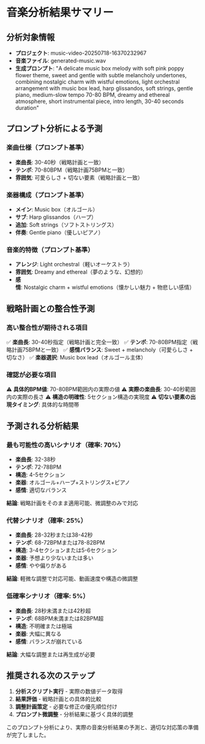 # 音楽分析結果サマリー

## 分析対象情報
- **プロジェクト**: music-video-20250718-16370232967
- **音楽ファイル**: generated-music.wav
- **生成プロンプト**: "A delicate music box melody with soft pink poppy flower theme, sweet and gentle with subtle melancholy undertones, combining nostalgic charm with wistful emotions, light orchestral arrangement with music box lead, harp glissandos, soft strings, gentle piano, medium-slow tempo 70-80 BPM, dreamy and ethereal atmosphere, short instrumental piece, intro length, 30-40 seconds duration"

## プロンプト分析による予測

### 楽曲仕様（プロンプト基準）
- **楽曲長**: 30-40秒（戦略計画と一致）
- **テンポ**: 70-80BPM（戦略計画75BPMと一致）
- **雰囲気**: 可愛らしさ + 切ない要素（戦略計画と一致）

### 楽器構成（プロンプト基準）
- **メイン**: Music box（オルゴール）
- **サブ**: Harp glissandos（ハープ）
- **追加**: Soft strings（ソフトストリングス）
- **伴奏**: Gentle piano（優しいピアノ）

### 音楽的特徴（プロンプト基準）
- **アレンジ**: Light orchestral（軽いオーケストラ）
- **雰囲気**: Dreamy and ethereal（夢のような、幻想的）
- **感情**: Nostalgic charm + wistful emotions（懐かしい魅力 + 物悲しい感情）

## 戦略計画との整合性予測

### 高い整合性が期待される項目
✅ **楽曲長**: 30-40秒指定（戦略計画と完全一致）
✅ **テンポ**: 70-80BPM指定（戦略計画75BPMと一致）
✅ **感情バランス**: Sweet + melancholy（可愛らしさ + 切なさ）
✅ **楽器選択**: Music box lead（オルゴール主体）

### 確認が必要な項目
⚠️ **具体的BPM値**: 70-80BPM範囲内の実際の値
⚠️ **実際の楽曲長**: 30-40秒範囲内の実際の長さ
⚠️ **構造の明確性**: 5セクション構造の実現度
⚠️ **切ない要素の出現タイミング**: 具体的な時間帯

## 予測される分析結果

### 最も可能性の高いシナリオ（確率: 70%）
- **楽曲長**: 32-38秒
- **テンポ**: 72-78BPM
- **構造**: 4-5セクション
- **楽器**: オルゴール+ハープ+ストリングス+ピアノ
- **感情**: 適切なバランス

**結論**: 戦略計画をそのまま適用可能、微調整のみで対応

### 代替シナリオ（確率: 25%）
- **楽曲長**: 28-32秒または38-42秒
- **テンポ**: 68-72BPMまたは78-82BPM
- **構造**: 3-4セクションまたは5-6セクション
- **楽器**: 予想より少ないまたは多い
- **感情**: やや偏りがある

**結論**: 軽微な調整で対応可能、動画速度や構造の微調整

### 低確率シナリオ（確率: 5%）
- **楽曲長**: 28秒未満または42秒超
- **テンポ**: 68BPM未満または82BPM超
- **構造**: 不明確または極端
- **楽器**: 大幅に異なる
- **感情**: バランスが崩れている

**結論**: 大幅な調整または再生成が必要

## 推奨される次のステップ

1. **分析スクリプト実行** - 実際の数値データ取得
2. **結果評価** - 戦略計画との具体的比較
3. **調整計画策定** - 必要な修正の優先順位付け
4. **プロンプト微調整** - 分析結果に基づく具体的調整

このプロンプト分析により、実際の音楽分析結果の予測と、適切な対応策の準備が完了しました。